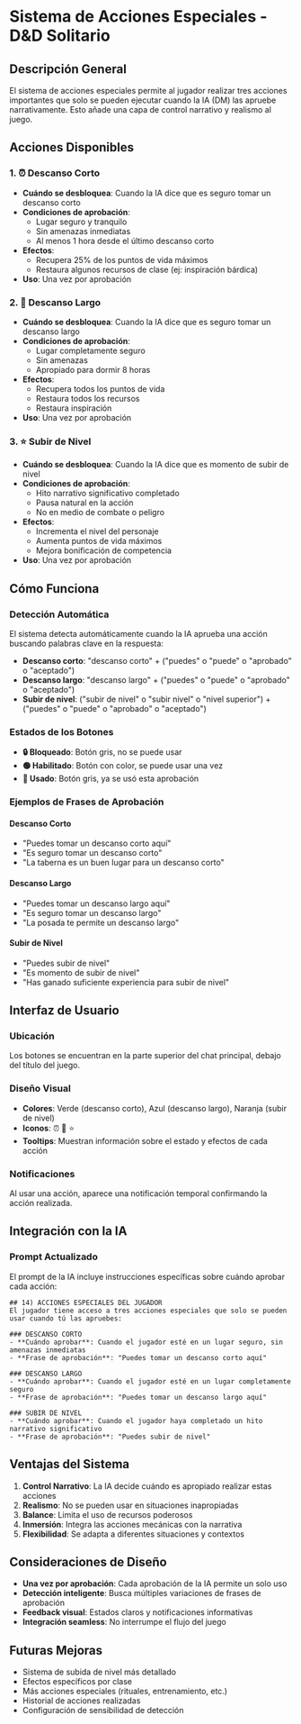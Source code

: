 # Sistema de Acciones Especiales - D&D Solitario

## Descripción General

El sistema de acciones especiales permite al jugador realizar tres acciones importantes que solo se pueden ejecutar cuando la IA (DM) las apruebe narrativamente. Esto añade una capa de control narrativo y realismo al juego.

## Acciones Disponibles

### 1. ⏰ Descanso Corto
- **Cuándo se desbloquea**: Cuando la IA dice que es seguro tomar un descanso corto
- **Condiciones de aprobación**: 
  - Lugar seguro y tranquilo
  - Sin amenazas inmediatas
  - Al menos 1 hora desde el último descanso corto
- **Efectos**:
  - Recupera 25% de los puntos de vida máximos
  - Restaura algunos recursos de clase (ej: inspiración bárdica)
- **Uso**: Una vez por aprobación

### 2. 🌙 Descanso Largo
- **Cuándo se desbloquea**: Cuando la IA dice que es seguro tomar un descanso largo
- **Condiciones de aprobación**:
  - Lugar completamente seguro
  - Sin amenazas
  - Apropiado para dormir 8 horas
- **Efectos**:
  - Recupera todos los puntos de vida
  - Restaura todos los recursos
  - Restaura inspiración
- **Uso**: Una vez por aprobación

### 3. ⭐ Subir de Nivel
- **Cuándo se desbloquea**: Cuando la IA dice que es momento de subir de nivel
- **Condiciones de aprobación**:
  - Hito narrativo significativo completado
  - Pausa natural en la acción
  - No en medio de combate o peligro
- **Efectos**:
  - Incrementa el nivel del personaje
  - Aumenta puntos de vida máximos
  - Mejora bonificación de competencia
- **Uso**: Una vez por aprobación

## Cómo Funciona

### Detección Automática
El sistema detecta automáticamente cuando la IA aprueba una acción buscando palabras clave en la respuesta:

- **Descanso corto**: "descanso corto" + ("puedes" o "puede" o "aprobado" o "aceptado")
- **Descanso largo**: "descanso largo" + ("puedes" o "puede" o "aprobado" o "aceptado")  
- **Subir de nivel**: ("subir de nivel" o "subir nivel" o "nivel superior") + ("puedes" o "puede" o "aprobado" o "aceptado")

### Estados de los Botones
- **🔒 Bloqueado**: Botón gris, no se puede usar
- **🟢 Habilitado**: Botón con color, se puede usar una vez
- **🔴 Usado**: Botón gris, ya se usó esta aprobación

### Ejemplos de Frases de Aprobación

#### Descanso Corto
- "Puedes tomar un descanso corto aquí"
- "Es seguro tomar un descanso corto"
- "La taberna es un buen lugar para un descanso corto"

#### Descanso Largo
- "Puedes tomar un descanso largo aquí"
- "Es seguro tomar un descanso largo"
- "La posada te permite un descanso largo"

#### Subir de Nivel
- "Puedes subir de nivel"
- "Es momento de subir de nivel"
- "Has ganado suficiente experiencia para subir de nivel"

## Interfaz de Usuario

### Ubicación
Los botones se encuentran en la parte superior del chat principal, debajo del título del juego.

### Diseño Visual
- **Colores**: Verde (descanso corto), Azul (descanso largo), Naranja (subir de nivel)
- **Iconos**: ⏰ 🌙 ⭐
- **Tooltips**: Muestran información sobre el estado y efectos de cada acción

### Notificaciones
Al usar una acción, aparece una notificación temporal confirmando la acción realizada.

## Integración con la IA

### Prompt Actualizado
El prompt de la IA incluye instrucciones específicas sobre cuándo aprobar cada acción:

```
## 14) ACCIONES ESPECIALES DEL JUGADOR
El jugador tiene acceso a tres acciones especiales que solo se pueden usar cuando tú las apruebes:

### DESCANSO CORTO
- **Cuándo aprobar**: Cuando el jugador esté en un lugar seguro, sin amenazas inmediatas
- **Frase de aprobación**: "Puedes tomar un descanso corto aquí"

### DESCANSO LARGO  
- **Cuándo aprobar**: Cuando el jugador esté en un lugar completamente seguro
- **Frase de aprobación**: "Puedes tomar un descanso largo aquí"

### SUBIR DE NIVEL
- **Cuándo aprobar**: Cuando el jugador haya completado un hito narrativo significativo
- **Frase de aprobación**: "Puedes subir de nivel"
```

## Ventajas del Sistema

1. **Control Narrativo**: La IA decide cuándo es apropiado realizar estas acciones
2. **Realismo**: No se pueden usar en situaciones inapropiadas
3. **Balance**: Limita el uso de recursos poderosos
4. **Inmersión**: Integra las acciones mecánicas con la narrativa
5. **Flexibilidad**: Se adapta a diferentes situaciones y contextos

## Consideraciones de Diseño

- **Una vez por aprobación**: Cada aprobación de la IA permite un solo uso
- **Detección inteligente**: Busca múltiples variaciones de frases de aprobación
- **Feedback visual**: Estados claros y notificaciones informativas
- **Integración seamless**: No interrumpe el flujo del juego

## Futuras Mejoras

- Sistema de subida de nivel más detallado
- Efectos específicos por clase
- Más acciones especiales (rituales, entrenamiento, etc.)
- Historial de acciones realizadas
- Configuración de sensibilidad de detección
